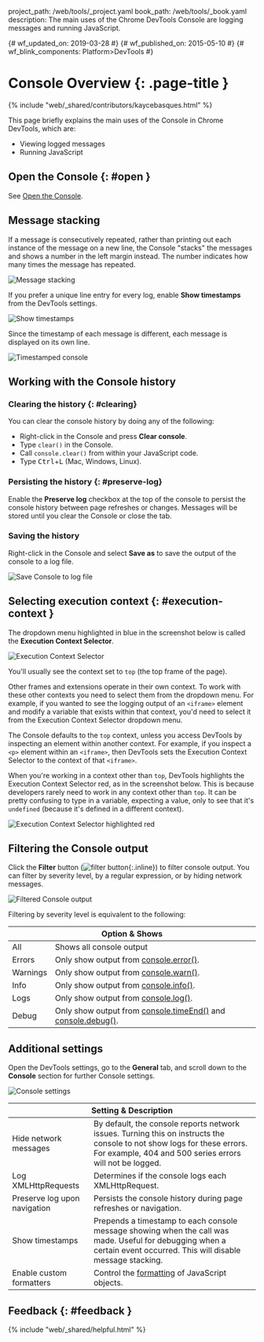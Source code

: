project_path: /web/tools/_project.yaml
book_path: /web/tools/_book.yaml
description: The main uses of the Chrome DevTools Console are logging messages and running JavaScript.

{# wf_updated_on: 2019-03-28 #}
{# wf_published_on: 2015-05-10 #}
{# wf_blink_components: Platform>DevTools #}

# Console Overview {: .page-title }

{% include "web/_shared/contributors/kaycebasques.html" %}

This page briefly explains the main uses of the Console in Chrome DevTools, which are:

* Viewing logged messages
* Running JavaScript

## Open the Console {: #open }

See [Open the Console](/web/tools/chrome-devtools/console/reference#open).

## Message stacking

If a message is consecutively repeated, rather than printing out each
instance of the message on a new line, the Console "stacks" the messages
and shows a number in the left margin instead. The number indicates how many
times the message has repeated.

![Message stacking](images/message-stacking.png)

If you prefer a unique line entry for every log, enable **Show timestamps**
from the DevTools settings.

![Show timestamps](images/show-timestamps.png)

Since the timestamp of each message is different, each message is displayed
on its own line.

![Timestamped console](images/timestamped-console.png)

## Working with the Console history

### Clearing the history {: #clearing}

You can clear the console history by doing any of the following:

* Right-click in the Console and press **Clear console**.
* Type `clear()` in the Console.
* Call `console.clear()` from within your JavaScript code.
* Type <kbd class="kbd">Ctrl</kbd>+<kbd class="kbd">L</kbd> 
  (Mac, Windows, Linux).

### Persisting the history {: #preserve-log}

Enable the **Preserve log** checkbox at the top of the console to persist
the console history between page refreshes or changes. Messages will be stored
until you clear the Console or close the tab.

### Saving the history

Right-click in the Console and select **Save as** to save the output
of the console to a log file.

![Save Console to log file](images/console-save-as.png)

## Selecting execution context {: #execution-context }

The dropdown menu highlighted in blue in the screenshot below is called the
**Execution Context Selector**.

![Execution Context Selector](images/execution-context-selector.png)

You'll usually see the context set to `top` (the top frame of the page).

Other frames and extensions operate in their own context. To work with these
other contexts you need to select them from the dropdown menu. For example,
if you wanted to see the logging output of an `<iframe>` element and modify
a variable that exists within that context, you'd need to select it from
the Execution Context Selector dropdown menu.

The Console defaults to the `top` context, unless you access DevTools by
inspecting an element within another context. For example, if you inspect
a `<p>` element within an `<iframe>`, then DevTools sets the Execution Context
Selector to the context of that `<iframe>`.

When you're working in a context other than `top`, DevTools highlights the
Execution Context Selector red, as in the screenshot below. This is because
developers rarely need to work in any context other than `top`. It can
be pretty confusing to type in a variable, expecting a value, only to see that
it's `undefined` (because it's defined in a different context).

![Execution Context Selector highlighted red](images/non-top-context.png)

## Filtering the Console output

Click the **Filter** button 
(![filter button](images/filter-button.png){:.inline})
to filter console output. You can filter by severity level, by a regular 
expression, or by hiding network messages.

![Filtered Console output](images/filtered-console.png)

Filtering by severity level is equivalent to the following:

<table class="responsive">
  <thead>
     <tr>
      <th colspan="2">Option &amp; Shows</th>
    </tr>   
  </thead>
  <tbody>
  <tr>
    <td>All</td>
    <td>Shows all console output</td>
  </tr>
  <tr>
    <td>Errors</td>
    <td>Only show output from <a href="/web/tools/chrome-devtools/debug/console/console-reference#consoleerrorobject--object-">console.error()</a>.</td>
  </tr>
  <tr>
    <td>Warnings</td>
    <td>Only show output from <a href="/web/tools/chrome-devtools/debug/console/console-reference#consolewarnobject--object-">console.warn()</a>.</td>
  </tr>
  <tr>
    <td>Info</td>
    <td>Only show output from <a href="/web/tools/chrome-devtools/debug/console/console-reference#consoleinfoobject--object-">console.info()</a>.</td>
  </tr>
  <tr>
    <td>Logs</td>
    <td>Only show output from <a href="/web/tools/chrome-devtools/debug/console/console-reference#consolelogobject--object-">console.log()</a>.</td>
  </tr>
  <tr>
    <td>Debug</td>
    <td>Only show output from <a href="/web/tools/chrome-devtools/debug/console/console-reference#consoletimeendlabel">console.timeEnd()</a> and <a href="/web/tools/chrome-devtools/debug/console/console-reference#consoledebugobject--object-">console.debug()</a>.</td>
  </tr>
  </tbody>
</table>

## Additional settings

Open the DevTools settings, go to the **General** tab, and scroll down to
the **Console** section for further Console settings.

![Console settings](images/console-settings.png)

<table class="responsive">
  <thead>
     <tr>
      <th colspan="2">Setting &amp; Description</th>
    </tr>   
  </thead>
  <tbody>
  <tr>
    <td>Hide network messages</td>
    <td>By default, the console reports network issues. Turning this on instructs the console to not show logs for these errors. For example, 404 and 500 series errors will not be logged.</td>
  </tr>
  <tr>
    <td>Log XMLHttpRequests</td>
    <td>Determines if the console logs each XMLHttpRequest.</td>
  </tr>
  <tr>
    <td>Preserve log upon navigation</td>
    <td>Persists the console history during page refreshes or navigation.</td>
  </tr>
  <tr>
    <td>Show timestamps</td>
    <td>Prepends a timestamp to each console message showing when the call was made. Useful for debugging when a certain event occurred. This will disable message stacking.</td>
  </tr>
  <tr>
    <td>Enable custom formatters</td>
    <td>Control the <a href="https://docs.google.com/document/d/1FTascZXT9cxfetuPRT2eXPQKXui4nWFivUnS_335T3U/preview">formatting</a> of JavaScript objects.</td>
  </tr>
  </tbody>
</table>

## Feedback {: #feedback }

{% include "web/_shared/helpful.html" %}
